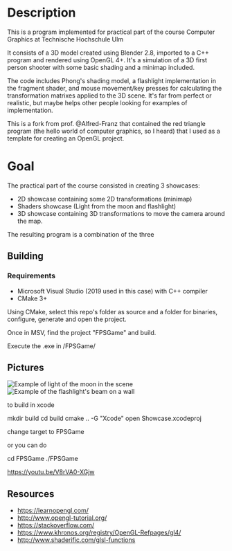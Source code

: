 # Description
This is a program implemented for practical part of the course Computer Graphics at Technische Hochschule Ulm

It consists of a 3D model created using Blender 2.8, imported to a C++ program and rendered using OpenGL 4+. It's a simulation of a
3D first person shooter with some basic shading and a minimap included.

The code includes Phong's shading model, a flashlight implementation in the fragment shader, and mouse movement/key presses for calculating the transformation matrixes applied to the 3D scene. It's far from perfect or realistic, but maybe helps other people looking for examples of implementation.

This is a fork from prof. @Alfred-Franz that contained the red triangle program (the hello world of computer graphics, so I heard) that I used as a template for creating an OpenGL project.

# Goal
The practical part of the course consisted in creating 3 showcases:

* 2D showcase containing some 2D transformations (minimap)
* Shaders showcase (Light from the moon and flashlight)
* 3D showcase containing 3D transformations to move the camera around the map.

The resulting program is a combination of the three

## Building
### Requirements
* Microsoft Visual Studio (2019 used in this case) with C++ compiler
* CMake 3+

Using CMake, select this repo's folder as source and a folder for binaries, configure, generate and open the project.

Once in MSV, find the project "FPSGame" and build. 

Execute the .exe in /FPSGame/

## Pictures
![Example of light of the moon in the scene](https://i.ibb.co/qJRRjTS/final-result2.png)
![Example of the flashlight's beam on a wall](https://i.ibb.co/5KJgVQb/Final-result.png)

to build in xcode

mkdir build
cd build
cmake .. -G "Xcode"
open Showcase.xcodeproj

change target to FPSGame


or you can do

cd FPSGame
./FPSGame

https://youtu.be/V8rVA0-XGjw

## Resources
* https://learnopengl.com/
* http://www.opengl-tutorial.org/
* https://stackoverflow.com/
* https://www.khronos.org/registry/OpenGL-Refpages/gl4/
* http://www.shaderific.com/glsl-functions
